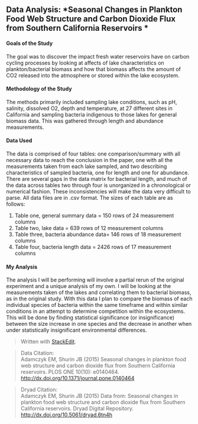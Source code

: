 ## **Data Analysis:** *Seasonal Changes in Plankton Food Web Structure and Carbon Dioxide Flux from Southern California Reservoirs *
  

#### Goals of the Study  
The goal was to discover the impact fresh water reservoirs have on carbon cycling processes by looking at affects of lake characteristics on plankton/bacterial biomass and how that biomass affects the amount of CO2 released into the atmosphere or stored within the lake ecosystem.  
#### Methodology of the Study  
The methods primarily included sampling lake conditions, such as pH, salinity, dissolved O2, depth and temperature, at 27 different sites in California and sampling bacteria indigenous to those lakes for general biomass data. This was gathered through length and abundance measurements.   
#### Data Used  
The data is comprised of four tables: one comparison/summary with all necessary data to reach the conclusion in the paper, one with all the measurements taken from each lake sampled, and two describing characteristics of sampled bacteria, one for length and one for abundance. There are several gaps in the data matrix for bacterial length, and much of the data across tables two through four is unorganized in a chronological or numerical fashion. These inconsistencies will make the data very difficult to parse. All data files are in .csv format. The sizes of each table are as follows:  
1. Table one, general summary data = 150 rows of 24 measurement columns  
2. Table two, lake data = 639 rows of 12 measurement columns  
3. Table three, bacteria abundance data= 146 rows of 18 measurement columns  
4. Table four, bacteria length data = 2426 rows of 17 measurement columns  
  
#### My Analysis  
The analysis I will be performing will involve a partial rerun of the original experiment and a unique analysis of my own. I will be looking at the measurements taken of the lakes and correlating them to bacterial biomass, as in the original study. With this data I plan to compare the biomass of each individual species of bacteria within the same timeframe and within similar conditions in an attempt to determine competition within the ecosystems. This will be done by finding statistical significance (or insignificance) between the size increase in one species and the decrease in another when under statistically insignificant environmental differences.   

> Written with [StackEdit](https://stackedit.io/).  

>Data Citation:  
Adamczyk EM, Shurin JB (2015) Seasonal changes in plankton food web structure and carbon dioxide flux from Southern California reservoirs. PLOS ONE 10(10): e0140464. http://dx.doi.org/10.1371/journal.pone.0140464  

>Dryad Citation:  
Adamczyk EM, Shurin JB (2015) Data from: Seasonal changes in plankton food web structure and carbon dioxide flux from Southern California reservoirs. Dryad Digital Repository. http://dx.doi.org/10.5061/dryad.6tn4h

